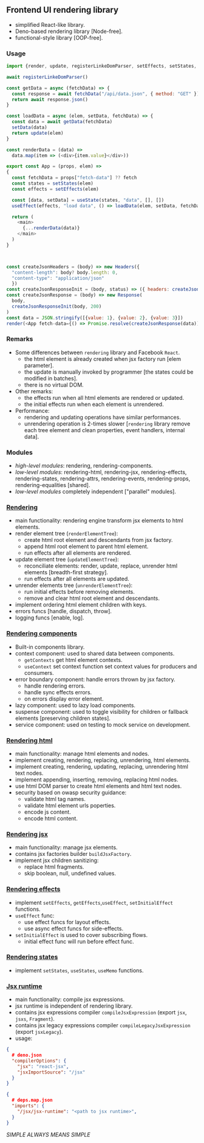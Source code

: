 ## Frontend UI rendering library
- simplified React-like library.
- Deno-based rendering library [Node-free].
- functional-style library [OOP-free].

### Usage
```javascript
import {render, update, registerLinkeDomParser, setEffects, setStates, useEffect, useState} from "./index.js"

await registerLinkeDomParser()

const getData = async (fetchData) => {
  const response = await fetchData("/api/data.json", { method: "GET" });
  return await response.json()
}

const loadData = async (elem, setData, fetchData) => {
  const data = await getData(fetchData)
  setData(data)
  return update(elem)
}

const renderData = (data) =>
  data.map(item => (<div>{item.value}</div>))

export const App = (props, elem) =>
{
  const fetchData = props["fetch-data"] ?? fetch
  const states = setStates(elem)
  const effects = setEffects(elem)

  const [data, setData] = useState(states, "data", [], [])
  useEffect(effects, "load data", () => loadData(elem, setData, fetchData), [])

  return (
    <main>
      {...renderData(data)}
    </main>
  )
}



const createJsonHeaders = (body) => new Headers({
  "content-length": body? body.length: 0,
  "content-type": "application/json"
  })
const createJsonResponseInit = (body, status) => ({ headers: createJsonHeaders(body), ok: true, status })
const createJsonResponse = (body) => new Response(
  body,
  createJsonResponseInit(body, 200)
)
const data = JSON.stringify([{value: 1}, {value: 2}, {value: 3}])
render(<App fetch-data={() => Promise.resolve(createJsonResponse(data))}></App>, document.body)
```

### Remarks
- Some differences between `rendering` library and Facebook `React`.
  - the html element is already created when jsx factory run [elem parameter].
  - the update is manually invoked by programmer [the states could be modified in batches].
  - there is no virtual DOM.
- Other remarks:
  - the effects run when all html elements are rendered or updated.
  - the initial effects run when each element is unrendered.
- Performance:
  - rendering and updating operations have similar performances.
  - unrendering operation is 2-times slower [`rendering` library remove each tree element and clean properties, event handlers, internal data].

### Modules
- *high-level modules*: rendering, rendering-components.
- *low-level modules*: rendering-html, rendering-jsx, rendering-effects, rendering-states, rendering-attrs, rendering-events, rendering-props, rendering-equalities [shared].
- *low-level modules* completely independent ["parallel" modules].

### [Rendering](./rendering/)
- main functionality: rendering engine transform jsx elements to html elements.
- render element tree (`renderElementTree`):
  - create html root element and descendants from jsx factory.
  - append html root element to parent html element.
  - run effects after all elements are rendered.
- update element tree (`updateElementTree`):
  - reconciliate elements: render, update, replace, unrender html elements [breadth-first strategy].
  - run effects after all elements are updated.
- unrender elements tree (`unrenderElementTree`):
  - run initial effects before removing elements.
  - remove and clear html root element and descendants.
- implement ordering html element children with keys.
- errors funcs [handle, dispatch, throw].
- logging funcs [enable, log].

### [Rendering components](./rendering-components/)
- Built-in components library.
- context component: used to shared data between components.
  - `getContexts` get html element contexts.
  - `useContext` set context function set context values for producers and consumers.
- error boundary component: handle errors thrown by jsx factory.
  - handle rendering errors.
  - handle sync effects errors.
  - on errors display error element.
- lazy component: used to lazy load components.
- suspense component: used to toggle visibility for children or fallback elements [preserving children states].
- service component: used on testing to mock service on development.

### [Rendering html](./rendering-html/)
- main functionality: manage html elements and nodes.
- implement creating, rendering, replacing, unrendering, html elements.
- implement creating, rendering, updating, replacing, unrendering html text nodes.
- implement appending, inserting, removing, replacing html nodes.
- use html DOM parser to create html elements and html text nodes.
- security based on owasp security guidance:
  - validate html tag names.
  - validate html element urls poperties.
  - encode js content.
  - encode html content.

### [Rendering jsx](./rendering-jsx/)
- main functionality: manage jsx elements.
- contains jsx factories builder `buildJsxFactory`.
- implement jsx children sanitizing:
  - replace html fragments.
  - skip boolean, null, undefined values.

### [Rendering effects](./rendering-effects/)
- implement `setEffects`, `getEffects`,`useEffect`, `setInitialEffect` functions.
- `useEffect` func:
  - use effect funcs for layout effects.
  - use async effect funcs for side-effects.
- `setInitialEffect` is used to cover subscribing flows.
  - initial effect func will run before effect func.

### [Rendering states](./rendering-states/)
- implement `setStates`, `useStates`, `useMemo` functions.

### [Jsx runtime](./jsx-runtime/)
- main functionality: compile jsx expressions.
- jsx runtime is independent of rendering library.
- contains jsx expressions compiler `compileJsxExpression` (export `jsx`, `jsxs`, `Fragment`).
- contains jsx legacy expressions compiler `compileLegacyJsxExpression` (export `jsxLegacy`).
- usage:
```json
{
  # deno.json
  "compilerOptions": {
    "jsx": "react-jsx",
    "jsxImportSource": "/jsx"
  }
}
```

```json
{
  # deps.map.json
  "imports": {
    "/jsx/jsx-runtime": "<path to jsx runtime>",
  }
}
```

*SIMPLE ALWAYS MEANS SIMPLE*